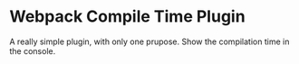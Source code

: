 # Webpack Compile Time Plugin

A really simple plugin, with only one prupose. Show the compilation time in the console.